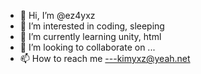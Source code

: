 - 👋 Hi, I’m @ez4yxz
- 👀 I’m interested in coding, sleeping 
- 🌱 I’m currently learning unity, html
- 💞️ I’m looking to collaborate on ...
- 📫 How to reach me ---kimyxz@yeah.net

<!---
ez4yxz/ez4yxz is a ✨ special ✨ repository because its `README.md` (this file) appears on your GitHub profile.
You can click the Preview link to take a look at your changes.
--->
